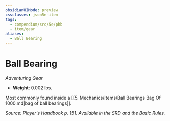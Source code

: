 ```yaml
---
obsidianUIMode: preview
cssclasses: json5e-item
tags:
  - compendium/src/5e/phb
  - item/gear
aliases:
  - Ball Bearing
---
```

# Ball Bearing
*Adventuring Gear*  

- **Weight**: 0.002 lbs.

Most commonly found inside a [[5. Mechanics/Items/Ball Bearings Bag Of 1000.md\|bag of ball bearings]].

*Source: Player's Handbook p. 151. Available in the SRD and the Basic Rules.*
